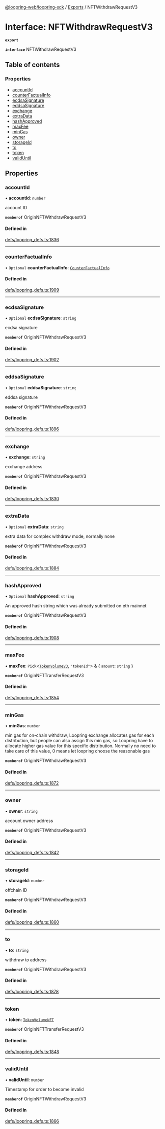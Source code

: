 [@loopring-web/loopring-sdk](../README.md) / [Exports](../modules.md) / NFTWithdrawRequestV3

# Interface: NFTWithdrawRequestV3

**`export`**

**`interface`** NFTWithdrawRequestV3

## Table of contents

### Properties

- [accountId](NFTWithdrawRequestV3.md#accountid)
- [counterFactualInfo](NFTWithdrawRequestV3.md#counterfactualinfo)
- [ecdsaSignature](NFTWithdrawRequestV3.md#ecdsasignature)
- [eddsaSignature](NFTWithdrawRequestV3.md#eddsasignature)
- [exchange](NFTWithdrawRequestV3.md#exchange)
- [extraData](NFTWithdrawRequestV3.md#extradata)
- [hashApproved](NFTWithdrawRequestV3.md#hashapproved)
- [maxFee](NFTWithdrawRequestV3.md#maxfee)
- [minGas](NFTWithdrawRequestV3.md#mingas)
- [owner](NFTWithdrawRequestV3.md#owner)
- [storageId](NFTWithdrawRequestV3.md#storageid)
- [to](NFTWithdrawRequestV3.md#to)
- [token](NFTWithdrawRequestV3.md#token)
- [validUntil](NFTWithdrawRequestV3.md#validuntil)

## Properties

### accountId

• **accountId**: `number`

account ID

**`memberof`** OriginNFTWithdrawRequestV3

#### Defined in

[defs/loopring_defs.ts:1836](https://github.com/Loopring/loopring_sdk/blob/24fdf4c/src/defs/loopring_defs.ts#L1836)

___

### counterFactualInfo

• `Optional` **counterFactualInfo**: [`CounterFactualInfo`](CounterFactualInfo.md)

#### Defined in

[defs/loopring_defs.ts:1909](https://github.com/Loopring/loopring_sdk/blob/24fdf4c/src/defs/loopring_defs.ts#L1909)

___

### ecdsaSignature

• `Optional` **ecdsaSignature**: `string`

ecdsa signature

**`memberof`** OriginNFTWithdrawRequestV3

#### Defined in

[defs/loopring_defs.ts:1902](https://github.com/Loopring/loopring_sdk/blob/24fdf4c/src/defs/loopring_defs.ts#L1902)

___

### eddsaSignature

• `Optional` **eddsaSignature**: `string`

eddsa signature

**`memberof`** OriginNFTWithdrawRequestV3

#### Defined in

[defs/loopring_defs.ts:1896](https://github.com/Loopring/loopring_sdk/blob/24fdf4c/src/defs/loopring_defs.ts#L1896)

___

### exchange

• **exchange**: `string`

exchange address

**`memberof`** OriginNFTWithdrawRequestV3

#### Defined in

[defs/loopring_defs.ts:1830](https://github.com/Loopring/loopring_sdk/blob/24fdf4c/src/defs/loopring_defs.ts#L1830)

___

### extraData

• `Optional` **extraData**: `string`

extra data for complex withdraw mode, normally none

**`memberof`** OriginNFTWithdrawRequestV3

#### Defined in

[defs/loopring_defs.ts:1884](https://github.com/Loopring/loopring_sdk/blob/24fdf4c/src/defs/loopring_defs.ts#L1884)

___

### hashApproved

• `Optional` **hashApproved**: `string`

An approved hash string which was already submitted on eth mainnet

**`memberof`** OriginNFTWithdrawRequestV3

#### Defined in

[defs/loopring_defs.ts:1908](https://github.com/Loopring/loopring_sdk/blob/24fdf4c/src/defs/loopring_defs.ts#L1908)

___

### maxFee

• **maxFee**: `Pick`<[`TokenVolumeV3`](TokenVolumeV3.md), ``"tokenId"``\> & { `amount`: `string`  }

**`memberof`** OriginNFTTransferRequestV3

#### Defined in

[defs/loopring_defs.ts:1854](https://github.com/Loopring/loopring_sdk/blob/24fdf4c/src/defs/loopring_defs.ts#L1854)

___

### minGas

• **minGas**: `number`

min gas for on-chain withdraw, Loopring exchange allocates gas for each distribution, but people can also assign this min gas, so Loopring have to allocate higher gas value for this specific distribution. Normally no need to take care of this value, 0 means let loopring choose the reasonable gas

**`memberof`** OriginNFTWithdrawRequestV3

#### Defined in

[defs/loopring_defs.ts:1872](https://github.com/Loopring/loopring_sdk/blob/24fdf4c/src/defs/loopring_defs.ts#L1872)

___

### owner

• **owner**: `string`

account owner address

**`memberof`** OriginNFTWithdrawRequestV3

#### Defined in

[defs/loopring_defs.ts:1842](https://github.com/Loopring/loopring_sdk/blob/24fdf4c/src/defs/loopring_defs.ts#L1842)

___

### storageId

• **storageId**: `number`

offchain ID

**`memberof`** OriginNFTWithdrawRequestV3

#### Defined in

[defs/loopring_defs.ts:1860](https://github.com/Loopring/loopring_sdk/blob/24fdf4c/src/defs/loopring_defs.ts#L1860)

___

### to

• **to**: `string`

withdraw to address

**`memberof`** OriginNFTWithdrawRequestV3

#### Defined in

[defs/loopring_defs.ts:1878](https://github.com/Loopring/loopring_sdk/blob/24fdf4c/src/defs/loopring_defs.ts#L1878)

___

### token

• **token**: [`TokenVolumeNFT`](TokenVolumeNFT.md)

**`memberof`** OriginNFTTransferRequestV3

#### Defined in

[defs/loopring_defs.ts:1848](https://github.com/Loopring/loopring_sdk/blob/24fdf4c/src/defs/loopring_defs.ts#L1848)

___

### validUntil

• **validUntil**: `number`

Timestamp for order to become invalid

**`memberof`** OriginNFTWithdrawRequestV3

#### Defined in

[defs/loopring_defs.ts:1866](https://github.com/Loopring/loopring_sdk/blob/24fdf4c/src/defs/loopring_defs.ts#L1866)
